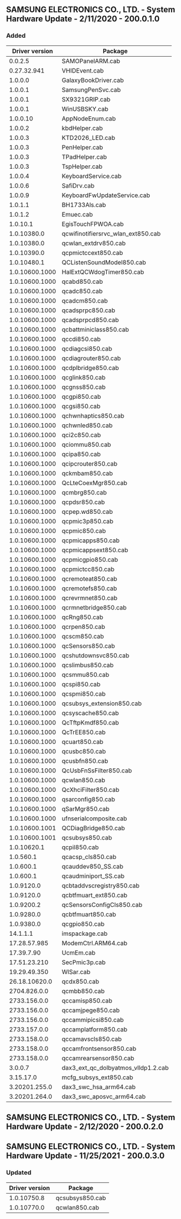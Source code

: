 
## SAMSUNG ELECTRONICS CO., LTD. - System Hardware Update - 2/11/2020 - 200.0.1.0

### Added

| Driver version | Package |
|----------------|---------|
| 0.0.2.5 | SAMOPanelARM.cab |
| 0.27.32.941 | VHIDEvent.cab |
| 1.0.0.0 | GalaxyBookDriver.cab |
| 1.0.0.1 | SamsungPenSvc.cab |
| 1.0.0.1 | SX9321GRIP.cab |
| 1.0.0.1 | WinUSBSKY.cab |
| 1.0.0.10 | AppNodeEnum.cab |
| 1.0.0.2 | kbdHelper.cab |
| 1.0.0.3 | KTD2026_LED.cab |
| 1.0.0.3 | PenHelper.cab |
| 1.0.0.3 | TPadHelper.cab |
| 1.0.0.3 | TspHelper.cab |
| 1.0.0.4 | KeyboardService.cab |
| 1.0.0.6 | SafiDrv.cab |
| 1.0.0.9 | KeyboardFwUpdateService.cab |
| 1.0.1.1 | BH1733Als.cab |
| 1.0.1.2 | Emuec.cab |
| 1.0.10.1 | EgisTouchFPWOA.cab |
| 1.0.10380.0 | qcwifinotifiersrvc_wlan_ext850.cab |
| 1.0.10380.0 | qcwlan_extdrv850.cab |
| 1.0.10390.0 | qcpmictccext850.cab |
| 1.0.10480.1 | QCListenSoundModel850.cab |
| 1.0.10600.1000 | HalExtQCWdogTimer850.cab |
| 1.0.10600.1000 | qcabd850.cab |
| 1.0.10600.1000 | qcadc850.cab |
| 1.0.10600.1000 | qcadcm850.cab |
| 1.0.10600.1000 | qcadsprpc850.cab |
| 1.0.10600.1000 | qcadsprpcd850.cab |
| 1.0.10600.1000 | qcbattminiclass850.cab |
| 1.0.10600.1000 | qccdi850.cab |
| 1.0.10600.1000 | qcdiagcsi850.cab |
| 1.0.10600.1000 | qcdiagrouter850.cab |
| 1.0.10600.1000 | qcdplbridge850.cab |
| 1.0.10600.1000 | qcglink850.cab |
| 1.0.10600.1000 | qcgnss850.cab |
| 1.0.10600.1000 | qcgpi850.cab |
| 1.0.10600.1000 | qcgsi850.cab |
| 1.0.10600.1000 | qchwnhaptics850.cab |
| 1.0.10600.1000 | qchwnled850.cab |
| 1.0.10600.1000 | qci2c850.cab |
| 1.0.10600.1000 | qciommu850.cab |
| 1.0.10600.1000 | qcipa850.cab |
| 1.0.10600.1000 | qcipcrouter850.cab |
| 1.0.10600.1000 | qckmbam850.cab |
| 1.0.10600.1000 | QcLteCoexMgr850.cab |
| 1.0.10600.1000 | qcmbrg850.cab |
| 1.0.10600.1000 | qcpdsr850.cab |
| 1.0.10600.1000 | qcpep.wd850.cab |
| 1.0.10600.1000 | qcpmic3p850.cab |
| 1.0.10600.1000 | qcpmic850.cab |
| 1.0.10600.1000 | qcpmicapps850.cab |
| 1.0.10600.1000 | qcpmicappsext850.cab |
| 1.0.10600.1000 | qcpmicgpio850.cab |
| 1.0.10600.1000 | qcpmictcc850.cab |
| 1.0.10600.1000 | qcremoteat850.cab |
| 1.0.10600.1000 | qcremotefs850.cab |
| 1.0.10600.1000 | qcrevrmnet850.cab |
| 1.0.10600.1000 | qcrmnetbridge850.cab |
| 1.0.10600.1000 | qcRng850.cab |
| 1.0.10600.1000 | qcrpen850.cab |
| 1.0.10600.1000 | qcscm850.cab |
| 1.0.10600.1000 | qcSensors850.cab |
| 1.0.10600.1000 | qcshutdownsvc850.cab |
| 1.0.10600.1000 | qcslimbus850.cab |
| 1.0.10600.1000 | qcsmmu850.cab |
| 1.0.10600.1000 | qcspi850.cab |
| 1.0.10600.1000 | qcspmi850.cab |
| 1.0.10600.1000 | qcsubsys_extension850.cab |
| 1.0.10600.1000 | qcsyscache850.cab |
| 1.0.10600.1000 | QcTftpKmdf850.cab |
| 1.0.10600.1000 | QcTrEE850.cab |
| 1.0.10600.1000 | qcuart850.cab |
| 1.0.10600.1000 | qcusbc850.cab |
| 1.0.10600.1000 | qcusbfn850.cab |
| 1.0.10600.1000 | QcUsbFnSsFilter850.cab |
| 1.0.10600.1000 | qcwlan850.cab |
| 1.0.10600.1000 | QcXhciFilter850.cab |
| 1.0.10600.1000 | qsarconfig850.cab |
| 1.0.10600.1000 | qSarMgr850.cab |
| 1.0.10600.1000 | ufnserialcomposite.cab |
| 1.0.10600.1001 | QCDiagBridge850.cab |
| 1.0.10600.1001 | qcsubsys850.cab |
| 1.0.10620.1 | qcpil850.cab |
| 1.0.560.1 | qcacsp_cls850.cab |
| 1.0.600.1 | qcauddev850_SS.cab |
| 1.0.600.1 | qcaudminiport_SS.cab |
| 1.0.9120.0 | qcbtaddvscregistry850.cab |
| 1.0.9120.0 | qcbtfmuart_ext850.cab |
| 1.0.9200.2 | qcSensorsConfigCls850.cab |
| 1.0.9280.0 | qcbtfmuart850.cab |
| 1.0.9380.0 | qcgpio850.cab |
| 14.1.1.1 | imspackage.cab |
| 17.28.57.985 | ModemCtrl.ARM64.cab |
| 17.39.7.90 | UcmEm.cab |
| 17.51.23.210 | SecPmic3p.cab |
| 19.29.49.350 | WlSar.cab |
| 26.18.10620.0 | qcdx850.cab |
| 2704.826.0.0 | qcmbb850.cab |
| 2733.156.0.0 | qccamisp850.cab |
| 2733.156.0.0 | qccamjpege850.cab |
| 2733.156.0.0 | qccammipicsi850.cab |
| 2733.157.0.0 | qccamplatform850.cab |
| 2733.158.0.0 | qccamavscls850.cab |
| 2733.158.0.0 | qccamfrontsensor850.cab |
| 2733.158.0.0 | qccamrearsensor850.cab |
| 3.0.0.7 | dax3_ext_qc_dolbyatmos_vlldp1.2.cab |
| 3.15.17.0 | mcfg_subsys_ext850.cab |
| 3.20201.255.0 | dax3_swc_hsa_arm64.cab |
| 3.20201.264.0 | dax3_swc_aposvc_arm64.cab |

## SAMSUNG ELECTRONICS CO., LTD. - System Hardware Update - 2/12/2020 - 200.0.2.0

## SAMSUNG ELECTRONICS CO., LTD. - System Hardware Update - 11/25/2021 - 200.0.3.0

### Updated

| Driver version | Package |
|----------------|---------|
| 1.0.10750.8 | qcsubsys850.cab |
| 1.0.10770.0 | qcwlan850.cab |
